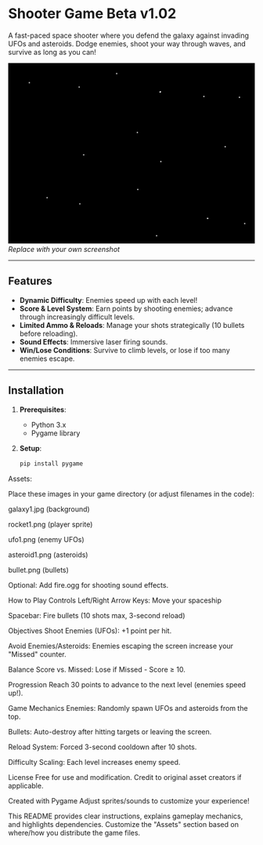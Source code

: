 # Shooter Game Beta v1.02

A fast-paced space shooter where you defend the galaxy against invading UFOs and asteroids. Dodge enemies, shoot your way through waves, and survive as long as you can!

![Gameplay Preview](galaxy1.jpg) *Replace with your own screenshot*

---

## Features
- **Dynamic Difficulty**: Enemies speed up with each level!
- **Score & Level System**: Earn points by shooting enemies; advance through increasingly difficult levels.
- **Limited Ammo & Reloads**: Manage your shots strategically (10 bullets before reloading).
- **Sound Effects**: Immersive laser firing sounds.
- **Win/Lose Conditions**: Survive to climb levels, or lose if too many enemies escape.

---

## Installation

1. **Prerequisites**:
   - Python 3.x
   - Pygame library

2. **Setup**:
   ```bash
   pip install pygame
Assets:

Place these images in your game directory (or adjust filenames in the code):

galaxy1.jpg (background)

rocket1.png (player sprite)

ufo1.png (enemy UFOs)

asteroid1.png (asteroids)

bullet.png (bullets)

Optional: Add fire.ogg for shooting sound effects.

How to Play
Controls
Left/Right Arrow Keys: Move your spaceship

Spacebar: Fire bullets (10 shots max, 3-second reload)

Objectives
Shoot Enemies (UFOs): +1 point per hit.

Avoid Enemies/Asteroids: Enemies escaping the screen increase your "Missed" counter.

Balance Score vs. Missed: Lose if Missed - Score ≥ 10.

Progression
Reach 30 points to advance to the next level (enemies speed up!).

Game Mechanics
Enemies: Randomly spawn UFOs and asteroids from the top.

Bullets: Auto-destroy after hitting targets or leaving the screen.

Reload System: Forced 3-second cooldown after 10 shots.

Difficulty Scaling: Each level increases enemy speed.

License
Free for use and modification. Credit to original asset creators if applicable.

Created with Pygame
Adjust sprites/sounds to customize your experience!


This README provides clear instructions, explains gameplay mechanics, and highlights dependencies. Customize the "Assets" section based on where/how you distribute the game files.
